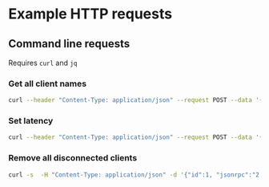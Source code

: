 # Example HTTP requests

## Command line requests

Requires `curl` and `jq`

### Get all client names

```bash
curl --header "Content-Type: application/json" --request POST --data '{"id":1, "jsonrpc":"2.0", "method": "Server.GetStatus"}' http://127.0.0.1:1780/jsonrpc | jq .result.server.groups[].clients[].config.name
```

### Set latency

```bash
curl --header "Content-Type: application/json" --request POST --data '{"id":7,"jsonrpc":"2.0","method":"Client.SetLatency","params":{"id":"713aefd7-e6cb-4c3b-9f5e-91bbcf9bcbc2","latency":10}}' http://127.0.0.1:1780/jsonrpc
```

### Remove all disconnected clients
```bash
curl -s  -H "Content-Type: application/json" -d '{"id":1, "jsonrpc":"2.0", "method": "Server.GetStatus"}' http://127.0.0.1:1780/jsonrpc | jq '.result.server.groups[].clients[] | select(.connected==false) .id' | while read ln; do curl -s -H  "Content-Type: application/json" -d '{"id":1, "jsonrpc":"2.0", "method": "Server.DeleteClient", "params": {"id":'$ln'}}' http://127.0.0.1:1780/jsonrpc; done
```
